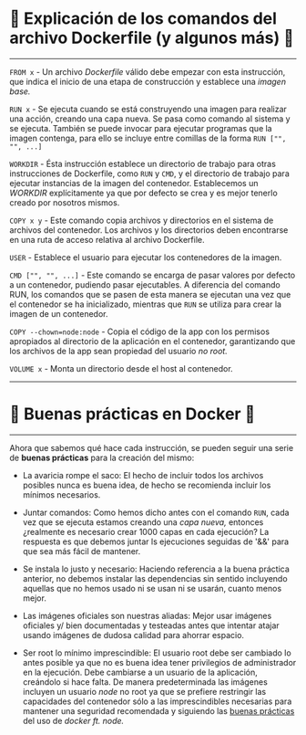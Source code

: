 


# :whale2: Explicación de los comandos del archivo Dockerfile (y algunos más) :whale2:

---


`FROM x` - Un archivo *Dockerfile* válido debe empezar con esta instrucción, que indica el inicio de una etapa de construcción y establece una *imagen base.*

`RUN x` - Se ejecuta cuando se está construyendo una imagen para realizar una acción, creando una capa nueva. Se pasa como comando al sistema y se ejecuta. También se puede invocar para ejecutar programas que la imagen contenga, para ello se incluye entre comillas de la forma `RUN ["", "", ...]`

`WORKDIR` - Ésta instrucción establece un directorio de trabajo para otras instrucciones de Dockerfile, como `RUN` y `CMD`, y el directorio de trabajo para ejecutar instancias de la imagen del contenedor.
Establecemos un *WORKDIR* explícitamente ya que por defecto se crea y es mejor tenerlo creado por nosotros mismos.


`COPY x y` - Este comando copia archivos y directorios en el sistema de archivos del contenedor. Los archivos y los directorios deben encontrarse en una ruta de acceso relativa al archivo Dockerfile.


`USER` - Establece el usuario para ejecutar los contenedores de la imagen.

`CMD ["", "", ...]` - Este comando se encarga de pasar valores por defecto a un contenedor, pudiendo pasar ejecutables. A diferencia del comando RUN, los comandos que se pasen de esta manera se ejecutan una vez que el contenedor se ha inicializado, mientras que `RUN` se utiliza para crear la imagen de un contenedor.


`COPY --chown=node:node` - Copia el código de la app con los permisos apropiados al directorio de la aplicación en el contenedor, garantizando que los archivos de la app sean propiedad del usuario *no root.*


`VOLUME x` - Monta un directorio desde el host al contenedor.

---


# :whale2: Buenas prácticas en Docker :whale2:

---

Ahora que sabemos qué hace cada instrucción, se pueden seguir una serie de **buenas prácticas** para la creación del mismo:

- La avaricia rompe el saco: El hecho de incluir todos los archivos posibles nunca es buena idea, de hecho se recomienda incluir los mínimos necesarios.

- Juntar comandos: Como hemos dicho antes con el comando `RUN`, cada vez que se ejecuta estamos creando una *capa nueva,* entonces ¿realmente es necesario crear 1000 capas en cada ejecución? La respuesta es que debemos juntar ls ejecuciones seguidas de '&&' para que sea más fácil de mantener.


- Se instala lo justo y necesario: Haciendo referencia a la buena práctica anterior, no debemos instalar las dependencias sin sentido incluyendo aquellas que no hemos usado ni se usan ni se usarán, cuanto menos mejor.

- Las imágenes oficiales son nuestras aliadas: Mejor usar imágenes oficiales y/ bien documentadas y testeadas antes que intentar atajar usando imágenes de dudosa calidad para ahorrar espacio.


- Ser root lo mínimo imprescindible: El usuario root debe ser cambiado lo antes posible ya que no es buena idea tener privilegios de administrador en la ejecución. Debe cambiarse a un usuario de la aplicación, creándolo si hace falta. De manera predeterminada las imágenes incluyen un usuario *node* no root ya que se prefiere restringir las capacidades del contenedor sólo a las imprescindibles necesarias para mantener una seguridad recomendada y siguiendo las [buenas prácticas](https://github.com/nodejs/docker-node/blob/master/docs/BestPractices.md) del uso de *docker ft. node.*

